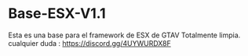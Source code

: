 # Base-ESX-V1.1
Esta es una base para el framework de ESX de GTAV Totalmente limpia. cualquier duda : https://discord.gg/4UYWURDX8F
